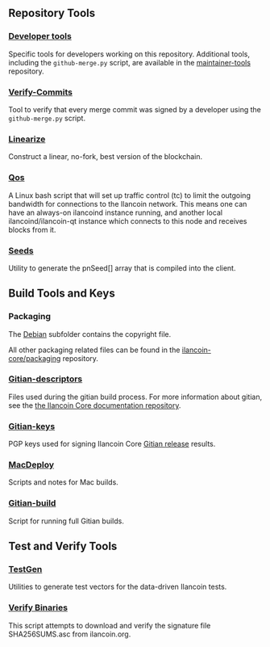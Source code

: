 Repository Tools
---------------------

### [Developer tools](/contrib/devtools) ###
Specific tools for developers working on this repository.
Additional tools, including the `github-merge.py` script, are available in the [maintainer-tools](https://github.com/ilancoin-core/ilancoin-maintainer-tools) repository.

### [Verify-Commits](/contrib/verify-commits) ###
Tool to verify that every merge commit was signed by a developer using the `github-merge.py` script.

### [Linearize](/contrib/linearize) ###
Construct a linear, no-fork, best version of the blockchain.

### [Qos](/contrib/qos) ###

A Linux bash script that will set up traffic control (tc) to limit the outgoing bandwidth for connections to the Ilancoin network. This means one can have an always-on ilancoind instance running, and another local ilancoind/ilancoin-qt instance which connects to this node and receives blocks from it.

### [Seeds](/contrib/seeds) ###
Utility to generate the pnSeed[] array that is compiled into the client.

Build Tools and Keys
---------------------

### Packaging ###
The [Debian](/contrib/debian) subfolder contains the copyright file.

All other packaging related files can be found in the [ilancoin-core/packaging](https://github.com/ilancoin-core/packaging) repository.

### [Gitian-descriptors](/contrib/gitian-descriptors) ###
Files used during the gitian build process. For more information about gitian, see the [the Ilancoin Core documentation repository](https://github.com/ilancoin-core/docs).

### [Gitian-keys](/contrib/gitian-keys)
PGP keys used for signing Ilancoin Core [Gitian release](/doc/release-process.md) results.

### [MacDeploy](/contrib/macdeploy) ###
Scripts and notes for Mac builds.

### [Gitian-build](/contrib/gitian-build.py) ###
Script for running full Gitian builds.

Test and Verify Tools
---------------------

### [TestGen](/contrib/testgen) ###
Utilities to generate test vectors for the data-driven Ilancoin tests.

### [Verify Binaries](/contrib/verifybinaries) ###
This script attempts to download and verify the signature file SHA256SUMS.asc from ilancoin.org.

